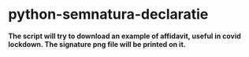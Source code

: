 # python-semnatura-declaratie

**The script will try to download an example of affidavit, useful in covid lockdown. The signature png file will be printed on it.**
